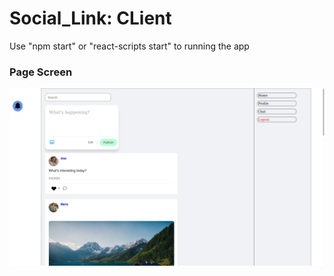 
# Social_Link: CLient

  

Use "npm start" or "react-scripts start" to running the app

  
### Page Screen
<img  src="public/screen-page.png">